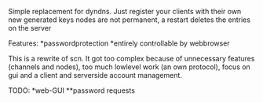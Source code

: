 Simple replacement for dyndns.
Just register your clients with their own new generated keys
nodes are not permanent, a restart deletes the entries on the server

Features:
*passwordprotection
*entirely controllable by webbrowser

This is a rewrite of scn.
It got too complex because of unnecessary features (channels and nodes), too much lowlevel work (an own protocol), focus on gui and a client and serverside account management.

TODO:
*web-GUI
**password requests


